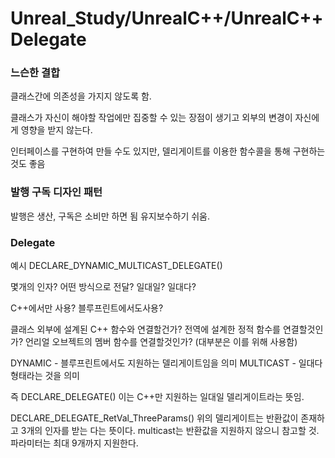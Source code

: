 # Unreal_Study/UnrealC++/UnrealC++Delegate

### 느슨한 결합
클래스간에 의존성을 가지지 않도록 함.

클래스가 자신이 해야할 작업에만 집중할 수 있는 장점이 생기고
외부의 변경이 자신에게 영향을 받지 않는다.

인터페이스를 구현하여 만들 수도 있지만, 델리게이트를 이용한 함수콜을 통해 구현하는 것도 좋음

### 발행 구독 디자인 패턴

발행은 생산, 구독은 소비만 하면 됨
유지보수하기 쉬움.

### Delegate

예시
DECLARE_DYNAMIC_MULTICAST_DELEGATE()


몇개의 인자?
어떤 방식으로 전달?
일대일? 일대다?

C++에서만 사용? 블루프린트에서도사용?

클래스 외부에 설계된 C++ 함수와 연결할건가?
 전역에 설계한 정적 함수를 연결할것인가? 
언리얼 오브젝트의 멤버 함수를 연결할것인가? (대부분은 이를 위해 사용함)

DYNAMIC - 블루프린트에서도 지원하는 델리게이트임을 의미
MULTICAST - 일대다 형태라는 것을 의미

즉
DECLARE_DELEGATE()
이는 C++만 지원하는 일대일 델리게이트라는 뜻임.

DECLARE_DELEGATE_RetVal_ThreeParams()
위의 델리게이트는 반환값이 존재하고 3개의 인자를 받는 다는 뜻이다.
multicast는 반환값을 지원하지 않으니 참고할 것.
파라미터는 최대 9개까지 지원한다.
